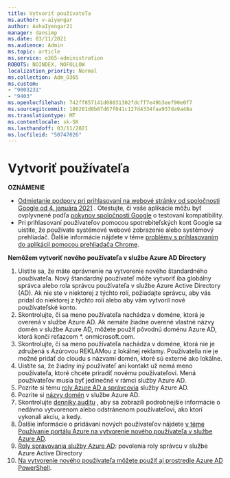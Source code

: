 ```yaml
---
title: Vytvoriť používateľa
ms.author: v-aiyengar
author: AshaIyengar21
manager: dansimp
ms.date: 03/11/2021
ms.audience: Admin
ms.topic: article
ms.service: o365-administration
ROBOTS: NOINDEX, NOFOLLOW
localization_priority: Normal
ms.collection: Adm_O365
ms.custom:
- "9003231"
- "9403"
ms.openlocfilehash: 742ff857141d08031302fdcff7e49b3eef90e0f7
ms.sourcegitcommit: 186281d0b87d67f041c127d4334faa937da9a48a
ms.translationtype: MT
ms.contentlocale: sk-SK
ms.lasthandoff: 03/11/2021
ms.locfileid: "50747026"
---
```

# <a name="create-user"></a>Vytvoriť používateľa

**OZNÁMENIE**

- [Odmietanie podpory pri prihlasovaní na webové stránky od spoločnosti Google od 4. januára 2021](https://docs.microsoft.com/azure/active-directory/external-identities/google-federation#deprecation-of-webview-sign-in-support) . Otestujte, či vaše aplikácie môžu byť ovplyvnené podľa [pokynov spoločnosti Google](https://go.microsoft.com/fwlink/?linkid=2157323) o testovaní kompatibility.
- Pri prihlasovaní používateľov pomocou spotrebiteľských kont Google sa uistite, že používate systémové webové zobrazenie alebo systémový prehliadač. Ďalšie informácie nájdete v téme [problémy s prihlasovaním do aplikácií pomocou prehliadača Chrome](https://docs.microsoft.com/office365/troubleshoot/miscellaneous/chrome-behavior-affects-applications).

**Nemôžem vytvoriť nového používateľa v službe Azure AD Directory**

1. Uistite sa, že máte oprávnenie na vytvorenie nového štandardného používateľa. Nový štandardný používateľ môže vytvoriť iba globálny správca alebo rola správcu používateľa v službe Azure Active Directory (AD). Ak nie ste v niektorej z týchto rolí, požiadajte správcu, aby vás pridal do niektorej z týchto rolí alebo aby vám vytvoril nové používateľské konto.
1. Skontrolujte, či sa meno používateľa nachádza v doméne, ktorá je overená v službe Azure AD. Ak nemáte žiadne overené vlastné názvy domén v službe Azure AD, môžete použiť pôvodnú doménu Azure AD, ktorá končí reťazcom *. onmicrosoft.com.
1. Skontrolujte, či sa meno používateľa nachádza v doméne, ktorá nie je združená s Azúrovou REKLAMou z lokálnej reklamy. Používatelia nie je možné pridať do cloudu s názvami domén, ktoré sú externé ako lokálne.
1. Uistite sa, že žiadny iný používateľ ani kontakt už nemá meno používateľa, ktoré chcete priradiť novému používateľovi. Mená používateľov musia byť jedinečné v rámci služby Azure AD.
1. Pozrite si tému [roly Azure AD a správcovia](https://portal.azure.com/#blade/Microsoft_AAD_IAM/ActiveDirectoryMenuBlade/RolesAndAdministrators) služby Azure AD.
1. Pozrite si [názvy domén](https://portal.azure.com/#blade/Microsoft_AAD_IAM/ActiveDirectoryMenuBlade/RolesAndAdministrators) v službe Azure AD.
1. Skontrolujte [denníky auditu](https://portal.azure.com/#blade/Microsoft_AAD_IAM/ActiveDirectoryMenuBlade/RolesAndAdministrators) , aby sa zobrazili podrobnejšie informácie o nedávno vytvorenom alebo odstránenom používateľovi, ako ktorí vykonali akciu, a kedy.
1. Ďalšie informácie o pridávaní nových používateľov nájdete [v téme Používanie portálu Azure na vytvorenie nového používateľa v službe Azure AD](/azure/active-directory/active-directory-users-create-azure-portal).
1. [Roly spravovania služby Azure AD](https://docs.microsoft.com/azure/active-directory/active-directory-assign-admin-roles): povolenia roly správcu v službe Azure Active Directory
1. [Na vytvorenie nového používateľa môžete použiť aj prostredie Azure AD PowerShell](https://docs.microsoft.com/powershell/module/azuread/new-azureaduser?view=azureadps-2.0).
